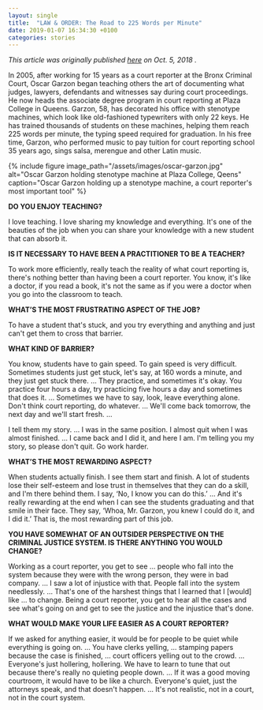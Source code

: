 ```yaml
---
layout: single
title:  "LAW & ORDER: The Road to 225 Words per Minute"
date: 2019-01-07 16:34:30 +0100
categories: stories
---
```


*This article was originally published [here](http://theink.nyc/law-order-road-225-words-per-minute/) on Oct. 5, 2018 .*

In 2005, after working for 15 years as a court reporter at the Bronx Criminal Court, Oscar Garzon began teaching others the art of documenting what judges, lawyers, defendants and witnesses say during court proceedings. He now heads the associate degree program in court reporting at Plaza College in Queens. Garzon, 58, has decorated his office with stenotype machines, which look like old-fashioned typewriters with only 22 keys. He has trained thousands of students on these machines, helping them reach 225 words per minute, the typing speed required for graduation. In his free time, Garzon, who performed music to pay tuition for court reporting school 35 years ago, sings salsa, merengue and other Latin music.

{% include figure image_path="/assets/images/oscar-garzon.jpg" alt="Oscar Garzon holding stenotype machine at Plaza College, Qeens" caption="Oscar Garzon holding up a stenotype machine, a court reporter's most important tool" %}

**DO YOU ENJOY TEACHING?**

I love teaching. I love sharing my knowledge and everything. It's one of the beauties of the job when you can share your knowledge with a new student that can absorb it.

**IS IT NECESSARY TO HAVE BEEN A PRACTITIONER TO BE A TEACHER?**

To work more efficiently, really teach the reality of what court reporting is, there's nothing better than having been a court reporter. You know, it's like a doctor, if you read a book, it's not the same as if you were a doctor when you go into the classroom to teach.

**WHAT’S THE MOST FRUSTRATING ASPECT OF THE JOB?**

To have a student that's stuck, and you try everything and anything and just can't get them to cross that barrier.

**WHAT KIND OF BARRIER?**

You know, students have to gain speed. To gain speed is very difficult. Sometimes students just get stuck, let's say, at 160 words a minute, and they just get stuck there. … They practice, and sometimes it's okay. You practice four hours a day, try practicing five hours a day and sometimes that does it. … Sometimes we have to say, look, leave everything alone. Don't think court reporting, do whatever. … We'll come back tomorrow, the next day and we'll start fresh. …

I tell them my story. … I was in the same position. I almost quit when I was almost finished. … I came back and I did it, and here I am. I'm telling you my story, so please don't quit. Go work harder.

**WHAT’S THE MOST REWARDING ASPECT?**

When students actually finish. I see them start and finish. A lot of students lose their self-esteem and lose trust in themselves that they can do a skill, and I'm there behind them. I say, ‘No, I know you can do this.’ … And it's really rewarding at the end when I can see the students graduating and that smile in their face. They say, ‘Whoa, Mr. Garzon, you knew I could do it, and I did it.’ That is, the most rewarding part of this job.

**YOU HAVE SOMEWHAT OF AN OUTSIDER PERSPECTIVE ON THE CRIMINAL JUSTICE SYSTEM. IS THERE ANYTHING YOU WOULD CHANGE?**

Working as a court reporter, you get to see … people who fall into the system because they were with the wrong person, they were in bad company. … I saw a lot of injustice with that. People fall into the system needlessly. … That's one of the harshest things that I learned that I [would] like … to change. Being a court reporter, you get to hear all the cases and see what's going on and get to see the justice and the injustice that's done.

**WHAT WOULD MAKE YOUR LIFE EASIER AS A COURT REPORTER?**

If we asked for anything easier, it would be for people to be quiet while everything is going on. … You have clerks yelling, … stamping papers because the case is finished, … court officers yelling out to the crowd. … Everyone's just hollering, hollering. We have to learn to tune that out because there's really no quieting people down. … If it was a good moving courtroom, it would have to be like a church. Everyone's quiet, just the attorneys speak, and that doesn't happen. … It's not realistic, not in a court, not in the court system.



